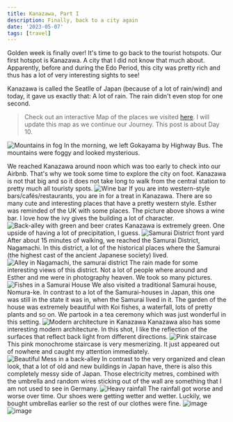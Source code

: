 ```yaml
---
title: Kanazawa, Part I
description: Finally, back to a city again
date: '2023-05-07'
tags: [travel]
---
```


Golden week is finally over! It's time to go back to the tourist hotspots. Our first hotspot is Kanazawa. A city that I did not know that much about. Apparently, before and during the Edo Period, this city was pretty rich and thus has a lot of very interesting sights to see!

Kanazawa is called the Seatlle of Japan (because of a lot of rain/wind) and today, it gave us exactly that: A lot of rain. The rain didn't even stop for one second.

> Check out an interactive Map of the places we visited [here](https://wanderlog.com/view/ipgoeoyijw/japan-trip/shared). I will update this map as we continue our Journey. This post is about Day 10.


![Mountains in fog](/images/japan10/2023-05-07_103004_00.JPG)
In the morning, we left Gokayama by Highway Bus. The mountains were foggy and looked mysterious.

We reached Kanazawa around noon which was too early to check into our Airbnb. That's why we took some time to explore the city on foot. Kanazawa is not that big and so it does not take long to walk from the central station to pretty much all touristy spots.
![Wine bar](/images/japan10/2023-05-07_125143_00.JPG)
If you are into western-style bars/cafés/restaurants, you are in for a treat in Kanazawa. There are so many cute and interesting places that have a pretty western style. Esther was reminded of the UK with some places. The picture above shows a wine bar. I love how the ivy gives the building a lot of character.
![Back-alley with green and beer crates](/images/japan10/2023-05-07_132802_00.jpg)
Kanazawa is extremely green. One upside of having a lot of precipitation, I guess.
![Samurai District front yard](/images/japan10/2023-05-07_133532_00.JPG)
After about 15 minutes of walking, we reached the Samurai District, Nagamachi. In this district, a lot of the historical places where the Samurai (the highest cast of the ancient Japanese society) lived.
![Alley in Nagamachi, the samurai district](/images/japan10/2023-05-07_133827_00.JPG)
The rain made for some interesting views of this district. Not a lot of people where around and Esther and me were in photography heaven. We took so many pictures.
![Fishes in a Samurai House](/images/japan10/2023-05-07_143556_00.jpg)
We also visited a traditional Samurai house, Nomura-ke. In contrast to a lot of the Samurai-houses in Japan, this one was still in the state it was in, when the Samurai lived in it. The garden of the house was extremely beautiful with Koi fishes, a waterfall, lots of pretty plants and so on. We partook in a tea ceremony which was just wonderful in this setting.
![Modern architecture in Kanazawa](/images/japan10/2023-05-07_145319_00.JPG)
Kanazawa also has some interesting modern architecture. In this shot, I like the reflection of the surfaces that reflect back light from different directions.
![Pink staircase](/images/japan10/2023-05-07_145914_00.jpg)
This pink monochrome staircase is very mesmerizing. It just appeared out of nowhere and caught my attention immediately.
![Beautiful Mess in a back-alley](/images/japan10/2023-05-07_150244_00.JPG)
In contrast to the very organized and clean look, that a lot of old and new buildings in Japan have, there is also this completely messy side of Japan. Those electricity metres, combined with the umbrella and random wires sticking out of the wall are something that I am not used to see in Germany.
![Heavy rainfall](/images/japan10/2023-05-07_183712_00.JPG)
The rainfall got worse and worse over time. Our shoes were getting wetter and wetter. Luckily, we bought umbrellas earlier so the rest of our clothes were fine.
![image](/images/japan10/2023-05-07_183819_00.JPG)
![image](/images/japan10/2023-05-07_192712_00.JPG)